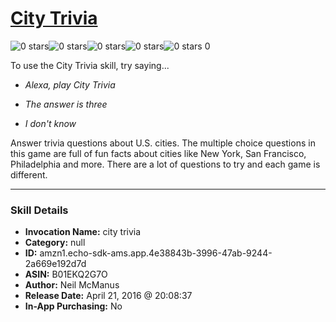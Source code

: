 # [City Trivia](http://alexa.amazon.com/#skills/amzn1.echo-sdk-ams.app.4e38843b-3996-47ab-9244-2a669e192d7d)
![0 stars](../../images/ic_star_border_black_18dp_1x.png)![0 stars](../../images/ic_star_border_black_18dp_1x.png)![0 stars](../../images/ic_star_border_black_18dp_1x.png)![0 stars](../../images/ic_star_border_black_18dp_1x.png)![0 stars](../../images/ic_star_border_black_18dp_1x.png) 0

To use the City Trivia skill, try saying...

* *Alexa, play City Trivia*

* *The answer is three*

* *I don't know*

Answer trivia questions about U.S. cities. The multiple choice questions in this game are full of fun facts about cities like New York, San Francisco, Philadelphia and more. There are a lot of questions to try and each game is different.

***

### Skill Details

* **Invocation Name:** city trivia
* **Category:** null
* **ID:** amzn1.echo-sdk-ams.app.4e38843b-3996-47ab-9244-2a669e192d7d
* **ASIN:** B01EKQ2G7O
* **Author:** Neil McManus
* **Release Date:** April 21, 2016 @ 20:08:37
* **In-App Purchasing:** No
